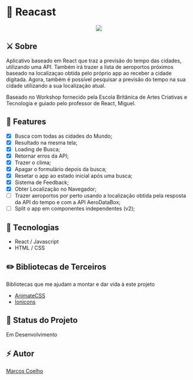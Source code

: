 # 🚀 Reacast
<p align="center">
    <img src="https://i.imgur.com/w5DeSRQ.gif">
</p>

## ⚔️ Sobre 
Aplicativo baseado em React que traz a previsão do tempo das cidades, utilizando uma API. Também irá trazer a lista de aeroportos próximos baseado na localizaçao obtida pelo próprio app ao receber a cidade digitada. Agora, também é possível pesquisar a previsão do tempo na sua cidade utilizando a sua localização atual.

Baseado no Workshop fornecido pela Escola Britânica de Artes Criativas e Tecnologia e guiado pelo professor de React, Miguel.

## 🧪 Features

- [x] Busca com todas as cidades do Mundo; 
- [x] Resultado na mesma tela; 
- [x] Loading de Busca; 
- [x] Retornar erros da API;
- [x] Trazer o clima;
- [x] Apagar o formulário depois da busca;
- [x] Resetar o app ao estado inicial após uma busca;
- [x] Sistema de Feedback;
- [x] Obter Localização no Navegador;
- [ ] Trazer aeroportos por perto usando a localização obtida pela resposta da API do tempo e com a API AeroDataBox;
- [ ] Split o app em componentes independentes (v2);

## 🔨 Tecnologias

- React / Javascript
- HTML / CSS

## ✏️ Bibliotecas de Terceiros

Bibliotecas que me ajudam a montar e dar vida à este projeto

- <a href="https://github.com/animate-css/animate.css">AnimateCSS</a>
- <a href="https://github.com/ionic-team/ionicons">Ionicons</a>


## 📌 Status do Projeto

Em Desenvolvimento

## ⚡️ Autor 

<a href="https://twitter.com/marcosvca_">Marcos Coelho</a>

